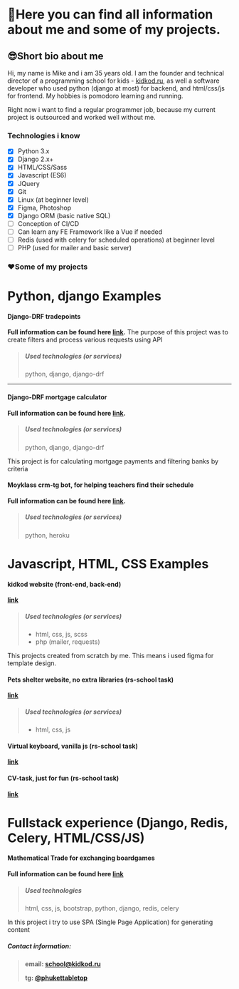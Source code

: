 # 💬Here you can find all information about me and some of my projects.

## 😎Short bio about me
Hi, my name is Mike and i am 35 years old. I am the founder and technical director of a programming school for kids - [kidkod.ru](https://kidkod.ru), as well a software developer who used python (django at most) for backend, and html/css/js for frontend. My hobbies is pomodoro learning and running. 

Right now i want to find a regular programmer job, because my current project is outsourced and worked well without me.

### Technologies i know
- [x] Python 3.x
- [x] Django 2.x+
- [x] HTML/CSS/Sass
- [x] Javascript (ES6)
- [x] JQuery
- [x] Git
- [x] Linux (at beginner level)
- [x] Figma, Photoshop 
- [x] Django ORM (basic native SQL)
- [ ] Conception of CI/CD
- [ ] Can learn any FE Framework like a Vue if needed
- [ ] Redis (used with celery for scheduled operations) at beginner level    
- [ ] PHP (used for mailer and basic server) 

### ❤️Some of my projects

# Python, django Examples

#### Django-DRF tradepoints

**Full information can be found here [link](https://github.com/raferalston/rest-api-task-tradepoints).**
The purpose of this project was to create filters and process various requests using API

> ##### Used technologies (or services)
> python, django, django-drf

---

#### Django-DRF mortgage calculator

**Full information can be found here [link](https://github.com/raferalston/mortgage-rest-api-example).**

> ##### Used technologies (or services)
> python, django, django-drf

This project is for calculating mortgage payments and filtering banks by criteria

#### Moyklass crm-tg bot, for helping teachers find their schedule
**Full information can be found here [link](https://github.com/raferalston/crm-tg-heroku-bot).**
> ##### Used technologies (or services)
> python, heroku

# Javascript, HTML, CSS Examples
#### kidkod website (front-end, back-end)

**[link](https://kidkod.ru)**

> ##### Used technologies (or services)
>  - html, css, js, scss
>  - php (mailer, requests)

This projects created from scratch by me. This means i used figma for template design.

#### Pets shelter website, no extra libraries (rs-school task) 
**[link](https://rolling-scopes-school.github.io/raferalston-JSFE2022Q1/shelter/pages/main/)**
> ##### Used technologies (or services)
>  - html, css, js

#### Virtual keyboard, vanilla js (rs-school task)

**[link](https://raferalston.github.io/virtual-keyboard/keyboard)**

#### CV-task, just for fun (rs-school task)

**[link](https://raferalston.github.io/rsschool-cv/)**

# Fullstack experience (Django, Redis, Celery, HTML/CSS/JS)
#### Mathematical Trade for exchanging boardgames
**Full information can be found here [link](https://github.com/raferalston/mathtrade_pub)**

> ##### Used technologies
> html, css, js, bootstrap, python, django, redis, celery

In this project i try to use SPA (Single Page Application) for generating content

##### Contact information:
> 
> **email: school@kidkod.ru**
> 
> **tg: [@phukettabletop](https://t.me/phukettabletop)**
